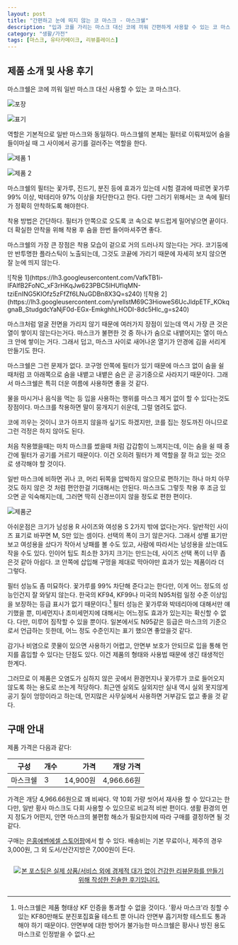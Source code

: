 ```yaml
---
layout: post
title: "간편하고 눈에 띄지 않는 코 마스크 - 마스크쉘"
description: "입과 코를 가리는 마스크 대신 코에 끼워 간편하게 사용할 수 있는 코 마스크 마스크쉘을 사용해봤다."
category: "생활/가전"
tags: [마스크, 유타카메이크, 리뷰플레이스]
---
```


## 제품 소개 및 사용 후기

마스크쉘은 코에 끼워 일반 마스크 대신 사용할 수 있는 코 마스크다.

![포장](https://lh3.googleusercontent.com/U44ialGY3hq6eidCjO-vvzOORCh-MndH91EbFrfQgm2GqdiDdWx8qYUjPkQ89-H0z_Kmi6GUAmIY_A=s640)

![표기](https://lh3.googleusercontent.com/eNi7vlMNF7cym7Qb4gl4CCKVF9AEGW9FJqyhNDnMNiz4cTEL4momKH9s2REJfAqBmoy7jOXGWuoADA=s480)

역할은 기본적으로 일반 마스크와 동일하다.
마스크쉘의 본체는 필터로 이뤄져있어
숨을 들이마실 때 그 사이에서 공기를 걸러주는 역할을 한다.

![제품 1](https://lh3.googleusercontent.com/peK5mo3iW2YcLfJcPsUcYBT2fk6Qzjc_hXHfc5TTgxS3Hw9lO1zSYeEAm4Q7S4YVymeg0CkJ8pgvEg=s640)

![제품 2](https://lh3.googleusercontent.com/U2AT49zw6FQWQsoP5aFdMlMDJJsL8XNIwn50uvvOU7l-PP31ep7g-fTavl7LuKaomDeA0GRYH1G2dA=s640)

마스크쉘의 필터는 꽃가루, 진드기, 분진 등에 효과가 있는데
시험 결과에 따르면 꽃가루 99% 이상, 박테리아 97% 이상을 차단한다고 한다.
다만 그러기 위해서는 코 속에 필터가 정확히 안착하도록 해야한다.

착용 방법은 간단하다.
필터가 안쪽으로 오도록 코 속으로 부드럽게 밀어넣으면 끝이다.
더 확실한 안착을 위해 착용 후 숨을 한번 들어마셔주면 좋다.

마스크쉘의 가장 큰 장점은 착용 모습이 겉으로 거의 드러나지 않는다는 거다.
코기둥에만 반투명한 플라스틱이 노출되는데,
그것도 코끝에 가리기 때문에 자세히 보지 않으면 잘 눈에 띄지 않는다.

<p class="center" markdown="1">
![착용 1](https://lh3.googleusercontent.com/VafkTB1i-IFAlfB2FoNC_xF3rHKqJw623PBC5IHUfIqMN-tziEnING5KIOfz5zFfZf6LNuGDBn8X3Q=s240)
![착용 2](https://lh3.googleusercontent.com/yrellstM69C3HioweS6UcJldpETF_KOkqgnaB_StudgdcYaNjF0d-EGx-EmkghhLHODI-8dc5Hlc_g=s240)
</p>

마스크처럼 얼굴 전면을 가리지 않기 때문에 여러가지 장점이 있는데
역시 가장 큰 것은 열이 쌓이지 않는다는거다.
마스크가 불편한 것 중 하나가 숨으로 내뱉어지는 열이 마스크 안에 쌓이는 거다.
그래서 덥고,
마스크 사이로 새어나온 열기가 안경에 김을 서리게 만들기도 한다.

마스크쉘은 그런 문제가 없다.
코구멍 안쪽에 필터가 있기 때문에
마스크 없이 숨을 쉴 때처럼 코 아래쪽으로 숨을 내뱉고
내뱉은 숨은 곧 공기중으로 사라지기 때문이다.
그래서 마스크쉘은 특히 더운 여름에 사용하면 좋을 것 같다.

물을 마시거나 음식을 먹는 등 입을 사용하는 행위를 마스크 제거 없이 할 수 있다는것도 장점이다.
마스크를 착용하면 말이 뭉개지기 쉬운데, 그럴 염려도 없다.

코에 끼우는 것이니 코가 아프지 않을까 싶기도 하겠지만,
코를 집는 정도까진 아니므로 그런 걱정은 하지 않아도 된다.

처음 착용했을때는 마치 마스크를 썼을때 처럼 갑갑함이 느껴지는데,
이는 숨을 쉴 때 중간에 필터가 공기를 거르기 때문이다.
이건 오히려 필터가 제 역할을 잘 하고 있는 것으로 생각해야 할 것이다.

일반 마스크에 비하면 귀나 코, 머리 뒤쪽을 압박하지 않으므로 편하기는 하나
마치 아무것도 하지 않은 것 처럼 편안한걸 기대해서는 안된다.
마스크도 그렇듯 착용 후 조금 있으면 곧 익숙해지는데,
그러면 딱히 신경쓰이지 않을 정도로 편한 편이다.

![제품군](https://lh3.googleusercontent.com/-8UG2_XV5c8o/Wd1K0hJKIQI/AAAAAAAAYnc/QFmjKOV1RPIa9dEasNvJ1Xnp5y1kbvrbwCE0YBhgL/s640/yutaka-make-mask-shell.jpg)

아쉬운점은 크기가 남성용 R 사이즈와 여성용 S 2가지 밖에 없다는거다.
일반적인 사이즈 표기로 바꾸면 M, S만 있는 셈이다.
선택의 폭이 크기 않은거다.
그래서 성별 표기만 보고 여성용을 샀다가 작아서 낭패를 볼 수도 있고,
사람에 따라서는 남성용을 샀는데도 작을 수도 있다.
인이어 팁도 최소한 3가지 크기는 만드는데,
사이즈 선택 폭이 너무 좁은것 같아 아쉽다.
코 안쪽에 삽입해 구멍을 제대로 막아야만 효과가 있는 제품이라 더 그렇다.

필터 성능도 좀 미묘하다.
꽃가루를 99% 차단해 준다고는 한다만,
이게 어느 정도의 성능인건지 잘 와닿지 않는다.
한국의 KF94, KF99나 미국의 N95처럼 일정 수준 이상임을 보장하는 등급 표시가 없기 때문이다.[^1]
필터 성능은 꽃가루와 박테리아에 대해서만 얘기했을 뿐,
미세먼지나 초미세먼지에 대해서는 어느정도 효과가 있는지는 확신할 수 없다.
다만, 미루어 짐작할 수 있을 뿐이다.
일본에서도 N95같은 등급은 마스크의 기준으로서 언급하는 듯한데,
어느 정도 수준인지는 표기 했으면 좋았을것 같다.

[^1]: 마스크쉘은 제품 형태상 KF 인증을 통과할 수 없을 것이다. '황사 마스크'라 칭할 수 있는 KF80만해도 분진포집효율 테스트 뿐 아니라 안면부 흡기저항 테스트도 통과해야 하기 때문이다. 안면부에 대한 방어가 불가능한 마스크쉘은 황사나 방진 용도 마스크로 인정받을 수 없다.

감기나 비염으로 콧물이 있으면 사용하기 어렵고,
안면부 보호가 안되므로 입을 통해 먼지를 흡입할 수 있다는 단점도 있다.
이건 제품의 형태와 사용법 때문에 생긴 태생적인 한계다.

그러므로 이 제품은 오염도가 심하지 않은 곳에서
환경먼지나 꽃가루가 코로 들어오지 않도록 하는 용도로 쓰는게 적당하다.
최근엔 실외도 실외지만 실내 역시 실외 못지않게 공기 질이 엉망이라고 하는데,
먼지많은 사무실에서 사용하면 거부감도 없고 좋을 것 같다.



## 구매 안내

제품 가격은 다음과 같다:

구성     | 개수 | 가격     | 개당 가격
---------|------|---------:|-----------:
마스크쉘 | 3    | 14,900원 | 4,966.66원

가격은 개당 4,966.66원으로 꽤 비싸다.
약 10회 가량 씻어서 재사용 할 수 있다고는 한다만,
일반 황사 마스크도 다회 사용할 수 있으므로 비교적 비싼 편이다.
생활 환경의 먼지 정도가 어떤지,
안면 마스크의 불편함 해소가 필요한지에 따라 구매를 결정하면 될 것 같다.

구매는 [은홍에벤에셀 스토어팜](http://storefarm.naver.com/ecebenezer/products/2016743683)에서 할 수 있다.
배송비는 기본 무료이나,
제주의 경우 3,000원, 그 외 도서/산간지방은 7,000원이 든다.



<div style="text-align: center; padding: 1em;"><a href="http://reviewplace.co.kr/detail.php?number=10071" target="_blank"><img src="http://reviewplace.co.kr/blog_traffic.php?key=MTAwNzF8cmV6bm9h" border="0" alt="본 포스팅은 실제 상품/서비스 외에 경제적 대가 없이 건강한 리뷰문화를 만들기 위해 작성한 진솔한 후기입니다."></a></div>

